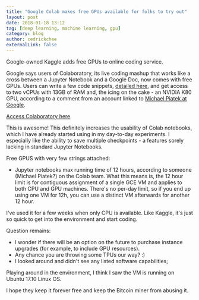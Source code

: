 ```yaml
---
title: "Google Colab makes free GPUs available for folks to try out"
layout: post
date: 2018-01-18 13:12
tag: [deep learning, machine learning, gpu]
category: blog
author: cedrickchee
externalLink: false
---
```


Google-owned Kaggle adds free GPUs to online coding service.

Google says users of Colaboratory, its live coding mashup that works like a cross between a Jupyter Notebook and a Google Doc, now comes with free GPUs. Users can write a few code snippets, [detailed here](https://www.kaggle.com/getting-started/47096#post271139), and get access to two vCPUs with 13GB of RAM and, the icing on the cake - an NVIDIA K80 GPU, according to a comment from an account linked to [Michael Piatek at Google](http://www.michaelpiatek.com/).

[Access Colaboratory here](https://colab.research.google.com/).

This is awesome! This definitely increases the usability of Colab notebooks, which I have already started using in my day-to-day experiments. I especially like the ability to save multiple checkpoints - a features sorely lacking in standard Jupyter Notebooks.

Free GPUS with very few strings attached:
- Jupyter notebooks max running time of 12 hours, according to someone (Michael Piatek?) on the Colab team. What this means is, the 12 hour limit is for contiguous assignment of a single GCE VM and applies to both CPU and GPU machines. There's no per-day limit, so if you end up using one VM for 12h, you can use a distinct VM afterwards for another 12 hour.

I've used it for a few weeks when only CPU is available. Like Kaggle, it's just so quick to get into the environment and start coding.

Question remains:

- I wonder if there will be an option on the future to purchase instance upgrades (for example, to include GPU resources).
- Any chance you are throwing some TPUs our way? :)
- I looked around and didn't see any listed software capabilities;

Playing around in the environment, I think I saw the VM is running on Ubuntu 17.10 Linux OS.

I hope they keep it forever free and keep the Bitcoin miner from abusing it.
